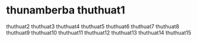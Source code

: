 # thunamberba thuthuat1
 thuthuat2
 thuthuat3
 thuthuat4
 thuthuat5
 thuthuat6
 thuthuat7
 thuthuat8
 thuthuat9
 thuthuat10
 thuthuat11
 thuthuat12
 thuthuat13
 thuthuat14
 thuthuat15

